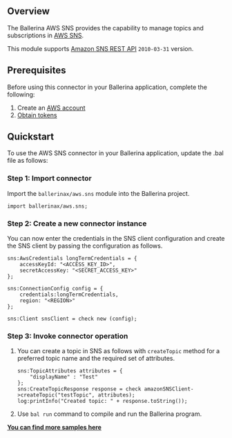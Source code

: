 ## Overview
The Ballerina AWS SNS provides the capability to manage topics and subscriptions in [AWS SNS](https://aws.amazon.com/sns/).

This module supports [Amazon SNS REST API](https://docs.aws.amazon.com/sns/latest/api/welcome.html) `2010-03-31` version.
 
## Prerequisites
Before using this connector in your Ballerina application, complete the following:
1. Create an [AWS account](https://portal.aws.amazon.com/billing/signup?nc2=h_ct&src=default&redirect_url=https%3A%2F%2Faws.amazon.com%2Fregistration-confirmation#/start)
2. [Obtain tokens](https://docs.aws.amazon.com/IAM/latest/UserGuide/id_credentials_access-keys.html)

## Quickstart
To use the AWS SNS connector in your Ballerina application, update the .bal file as follows:

### Step 1: Import connector
Import the `ballerinax/aws.sns` module into the Ballerina project.
```ballerina
import ballerinax/aws.sns;
```
### Step 2: Create a new connector instance

You can now enter the credentials in the SNS client configuration and create the SNS client by passing the configuration as follows.

```ballerina
sns:AwsCredentials longTermCredentials = {
    accessKeyId: "<ACCESS_KEY_ID>",
    secretAccessKey: "<SECRET_ACCESS_KEY>"
};

sns:ConnectionConfig config = {
    credentials:longTermCredentials,
    region: "<REGION>"
};

sns:Client snsClient = check new (config);
```

### Step 3: Invoke connector operation

1. You can create a topic in SNS as follows with `createTopic` method for a preferred topic name and the required set of attributes.

    ```ballerina
    sns:TopicAttributes attributes = {
        "displayName" : "Test"
    };
    sns:CreateTopicResponse response = check amazonSNSClient->createTopic("testTopic", attributes);
    log:printInfo("Created topic: " + response.toString());
    ```
2. Use `bal run` command to compile and run the Ballerina program. 

**[You can find more samples here](https://github.com/ballerina-platform/module-ballerinax-aws.sns/tree/master/sns/samples)**
